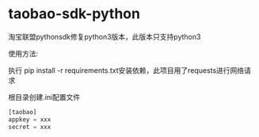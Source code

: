 ﻿# taobao-sdk-python
淘宝联盟pythonsdk修复python3版本，此版本只支持python3

使用方法:

执行 pip install -r requirements.txt安装依赖，此项目用了requests进行网络请求

根目录创建.ini配置文件

```python
[taobao]
appkey = xxx
secret = xxx
```
